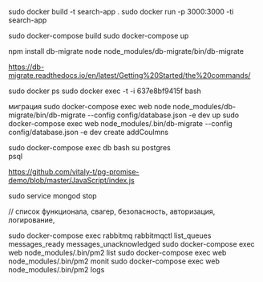 sudo docker build -t search-app .
sudo docker run -p 3000:3000 -ti search-app


sudo docker-compose build
sudo docker-compose up

npm install db-migrate
node node_modules/db-migrate/bin/db-migrate

https://db-migrate.readthedocs.io/en/latest/Getting%20Started/the%20commands/

sudo docker ps
sudo docker exec -t -i 637e8bf9415f bash

миграция
sudo docker-compose exec web node node_modules/db-migrate/bin/db-migrate --config config/database.json -e dev up
sudo docker-compose exec web node_modules/.bin/db-migrate --config config/database.json -e dev create addCoulmns

sudo docker-compose exec db bash
su postgres     
psql


https://github.com/vitaly-t/pg-promise-demo/blob/master/JavaScript/index.js

sudo service mongod stop


// список функционала, свагер, безопасность, авторизация, логирование,

sudo docker-compose exec rabbitmq rabbitmqctl list_queues messages_ready messages_unacknowledged
sudo docker-compose exec web node_modules/.bin/pm2 list
sudo docker-compose exec web node_modules/.bin/pm2 monit
sudo docker-compose exec web node_modules/.bin/pm2 logs